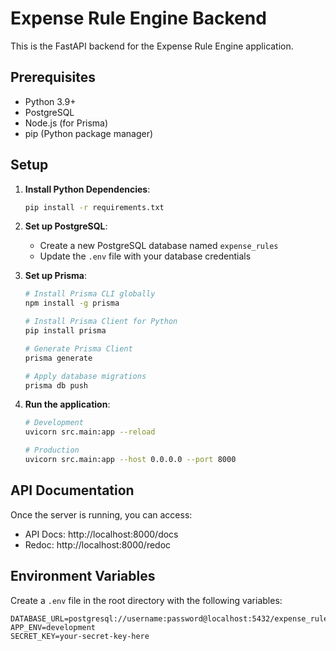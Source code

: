 # Expense Rule Engine Backend

This is the FastAPI backend for the Expense Rule Engine application.

## Prerequisites

- Python 3.9+
- PostgreSQL
- Node.js (for Prisma)
- pip (Python package manager)

## Setup

1. **Install Python Dependencies**:
   ```bash
   pip install -r requirements.txt
   ```

2. **Set up PostgreSQL**:
   - Create a new PostgreSQL database named `expense_rules`
   - Update the `.env` file with your database credentials

3. **Set up Prisma**:
   ```bash
   # Install Prisma CLI globally
   npm install -g prisma
   
   # Install Prisma Client for Python
   pip install prisma
   
   # Generate Prisma Client
   prisma generate
   
   # Apply database migrations
   prisma db push
   ```

4. **Run the application**:
   ```bash
   # Development
   uvicorn src.main:app --reload
   
   # Production
   uvicorn src.main:app --host 0.0.0.0 --port 8000
   ```

## API Documentation

Once the server is running, you can access:
- API Docs: http://localhost:8000/docs
- Redoc: http://localhost:8000/redoc

## Environment Variables

Create a `.env` file in the root directory with the following variables:

```
DATABASE_URL=postgresql://username:password@localhost:5432/expense_rules
APP_ENV=development
SECRET_KEY=your-secret-key-here
```

